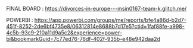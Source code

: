 FINAL BOARD : https://divorces-in-europe---msin0167-team-k.glitch.me/

POWERBI : https://app.powerbi.com/groups/me/reports/bfe4a86d-b2d7-451f-8252-2de6bf4735e8/06312814e8688b7d17e5?ctid=1faf88fe-a998-4c5b-93c9-210a11d9a5c2&experience=power-bi&bookmarkGuid=7c77ed76-76df-402f-935b-e48e942daa2d
